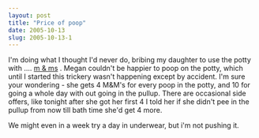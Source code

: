 ```yaml
---
layout: post
title: "Price of poop"
date: 2005-10-13
slug: 2005-10-13-1
---
```


I&apos;m doing what I thought I&apos;d never do, bribing my daughter to use the potty with .... [m & ms](http://www.mms.com/) .  Megan couldn&apos;t be happier to poop on the potty, which until I started this trickery wasn&apos;t happening except by accident.  I&apos;m sure your wondering - she gets 4 M&M&apos;s for every poop in the potty, and 10 for going a whole day with out going in the pullup.  There are occasional side offers, like tonight after she got her first 4 I told her if she didn&apos;t pee in the pullup from now till bath time she&apos;d get 4 more.

We might even in a week try a day in underwear, but i&apos;m not pushing it.


